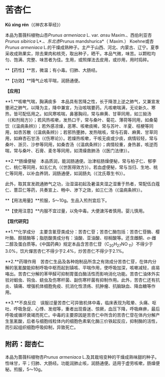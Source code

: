 # 苦杏仁

**Kǔ xìng rén**（《神农本草经》）

本品为蔷薇科植物山杏*Prunus armeniaca* L. var. *ansu* Maxim.、西伯利亚杏*Prunus sibirica* L*.*、东北杏*Prunus mandshurica*（ Maxim.） Koehne或杏*Prunus armeniaca* L.的干燥成熟种子。主产于山西、河北、内蒙古、辽宁。夏季采收成熟果实，除去果肉和核壳，取出种子，晒干。本品气微，味苦。以颗粒均匀、饱满、完整、味苦者为佳。生用，或照燀法去皮用，或炒用，用时捣碎。

**【药性】**苦，微温；有小毒。归肺、大肠经。

**【功效】**降气止咳平喘，润肠通便。

**【应用】**

**1.**咳嗽气喘，胸满痰多　本品具有苦降之性，长于降泄上逆之肺气，又兼宣发壅闭之肺气，以降为主，降中兼宣，为治咳喘要药。凡咳嗽喘满，无论新久、寒热，皆可配伍用之。如风寒咳喘，鼻塞胸闷，常与麻黄、甘草同用，如三拗汤（《和剂局方》）；若风热咳嗽，发热口干，常与桑叶、菊花、薄荷等同用，如桑菊饮（《温病条辨》）；若外感凉燥，恶寒、咳嗽痰稀，常与苏叶、半夏、桔梗等同用，如杏苏散（《温病条辨》）；若邪热壅肺，发热喘咳，常与石膏、麻黄、甘草同用，如麻杏石甘汤（《伤寒论》）。若燥热咳嗽，干咳无痰或少痰，病情较轻，常与桑叶、浙贝、沙参等同用，如桑杏汤（《温病条辨》）；病情较重，身热甚，咳逆而喘，常与桑叶、石膏、麦冬等同用，如清燥救肺汤（《医门法律》）。

**2.**肠燥便秘　本品质润，能润肠通便。治津枯肠燥便秘，常与柏子仁、郁李仁、桃仁等同用，如五仁丸（《世医得效方》）。若血虚便秘，常与当归、生地、桃仁等同用，以补血养阴，润肠通便，如润肠丸（《沈氏尊生书》）。

此外，取其宣发疏通肺气之功，治湿温初起及暑温夹湿之湿重于热者，常配伍白蔻仁、薏苡仁等药，共奏宣上、畅中、渗下之效，如三仁汤（《温病条辨》）。

**【用法用量】**煎服，5～10g。生品入煎剂宜后下。

**【使用注意】**内服不宜过量，以免中毒。大便溏泻者慎用。婴儿慎用。

**【现代研究】**

**1.**化学成分　主要含氰苷类成分：苦杏仁苷；苦杏仁酶包括：苦杏仁苷酶、樱叶酶、醇腈酶等；脂肪酸类成分有：油酸、亚油酸、棕榈酸等。还含雌酮、*α*-雌二醇及蛋白质等。《中国药典》规定本品含苦杏仁苷（C<sub>20</sub>H<sub>27</sub>NO<sub> 11</sub>）不得少于3.0%，饮片燀苦杏仁不得少于2.4%，炒苦杏仁不得少于2.1%。

**2.**药理作用　苦杏仁生品及各种炮制品所含之有效成分苦杏仁苷，在体内分解的氢氰酸能抑制呼吸中枢而起到镇咳、平喘作用，使呼吸加深，咳嗽减轻，痰易咯出。苦杏仁分解的苯甲醛可抑制胃蛋白酶活性而影响消化功能。苦杏仁油体外实验对蛔虫、钩虫、蛲虫及伤寒杆菌、副伤寒杆菌有抑制作用。此外，苦杏仁还有抗炎、镇痛、增强机体细胞免疫、抗消化性溃疡、抗肿瘤、抗脑缺血、降血糖等作用。

**3.**不良反应　误服过量苦杏仁可异致机体中毒，临床表现为眩晕、头痛、呕吐、呼吸急促、心悸、发绀等，重者出现昏迷、惊厥，血压下降，呼吸麻痹，最后呼吸或循环衰竭而死亡。中毒的主要原因是苦杏仁中所含的苦杏仁苷在体内分解产生氢氰酸，后者与细胞线粒体内的细胞色素氧化酶三价铁起反应，抑制酶的活性，而引起组织细胞呼吸抑制，异致死亡。

## 附药：甜杏仁

本品为蔷薇科植物杏*Prunus armeniaca* L.及其栽培变种的干燥成熟味甜的种子。性味甘，平；归肺、大肠经。功能润肺止咳，润肠通便。适用于虚劳咳嗽，肠燥便秘。煎服，5～10g。